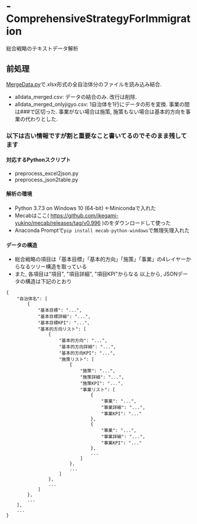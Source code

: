 # -ComprehensiveStrategyForImmigration
総合戦略のテキストデータ解析

## 前処理
[MergeData.py](https://github.com/ShuheiNoyori/ComprehensiveStrategyForImmigration/blob/master/preprocessing/MergeData.py)で.xlsx形式の全自治体分のファイルを読み込み結合.
- alldata_merged.csv: データの結合のみ. 改行は削除.
- alldata_merged_onlyjigyo.csv: 1自治体を1行にデータの形を変換. 事業の間は###で区切った. 事業がない場合は施策, 施策もない場合は基本的方向を事業の代わりとした.  
  
  
### 以下は古い情報ですが割と重要なこと書いてるのでそのまま残してます
#### 対応するPythonスクリプト
- preprocess_excel2json.py
- preprocess_json2table.py

#### 解析の環境
- Python 3.7.3 on Windows 10 (64-bit) ←Minicondaで入れた
- Mecabはここ( https://github.com/ikegami-yukino/mecab/releases/tag/v0.996 )のをダウンロードして使った 
- Anaconda Promptで`pip install mecab-python-windows`で無理矢理入れた

#### データの構造
- 総合戦略の項目は「基本目標」「基本的方向」「施策」「事業」の4レイヤーからなるツリー構造を取っている
- また, 各項目は"項目", "項目詳細", "項目KPI"からなる 
以上から, JSONデータの構造は下記のとおり 
  
```
{  
    "自治体名": [  
        {  
            "基本目標": "...",  
            "基本目標詳細": "...",  
            "基本目標KPI": "...",  
            "基本的方向リスト": [  
                {  
                    "基本的方向": "...",  
                    "基本的方向詳細": "...",  
                    "基本的方向KPI": "...",  
                    "施策リスト": [  
                        {  
                            "施策": "...",  
                            "施策詳細": "...",  
                            "施策KPI": "...",  
                            "事業リスト": [  
                                {  
                                    "事業": "...",  
                                    "事業詳細": "...",  
                                    "事業KPI": "..."  
                                },  
                                {  
                                    "事業": "...",  
                                    "事業詳細": "...",  
                                    "事業KPI": "..."  
                                },  
                                ...  
                            ]  
                        },  
                        ...  
                    ]  
                },  
                ...  
            ]  
        },  
        ...  
    ],  
    ...  
}  
